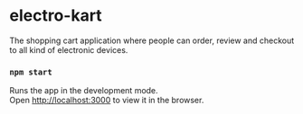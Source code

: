 # electro-kart
The shopping cart application where people can order, review and checkout to all kind of electronic devices. 

### `npm start`

Runs the app in the development mode.\
Open [http://localhost:3000](http://localhost:3000) to view it in the browser.

